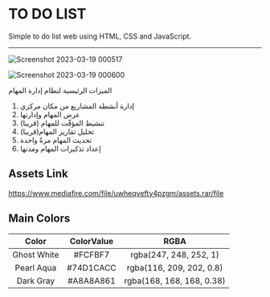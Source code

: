 # TO DO LIST 

Simple to do list web using HTML, CSS and JavaScript.


---

![Screenshot 2023-03-19 000517](https://user-images.githubusercontent.com/72463762/226142740-cdf9bb4e-bc94-4bf6-ae08-c1141eff162d.png)

![Screenshot 2023-03-19 000600](https://user-images.githubusercontent.com/72463762/226142742-d0ad9ae4-49d5-4224-865f-913e13b6c83d.png)


الميزات الرئيسية لنظام إدارة المهام
01. إدارة أنشطة المشاريع من مكان مركزي
02. عرض المهام وإدارتها
03. (قريبا) تنشيط المؤقّت للمهام
04. (قريبا)تحليل تقارير المهام   
05. تحديث المهام مرةً واحدة
06. إعداد تذكيرات المهام ومدتها

## Assets Link
https://www.mediafire.com/file/uwheqvefty4pzgm/assets.rar/file

## Main Colors

| Color  | ColorValue  | RGBA    |
| :---:   | :---: | :---: |
| Ghost White |   #FCFBF7 |  rgba(247, 248, 252, 1)  |
| Pearl Aqua |   #74D1CACC |  rgba(116, 209, 202, 0.8)  |
| Dark Gray |   #A8A8A861 |  rgba(168, 168, 168, 0.38) |



